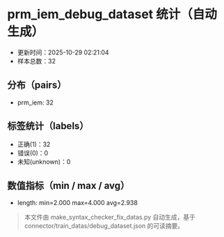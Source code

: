 # prm_iem_debug_dataset 统计（自动生成）

- 更新时间：2025-10-29 02:21:04
- 样本总数：32

## 分布（pairs）
- prm_iem: 32

## 标签统计（labels）
- 正确(1)：32
- 错误(0)：0
- 未知(unknown)：0

## 数值指标（min / max / avg）
- length: min=2.000 max=4.000 avg=2.938

> 本文件由 make_syntax_checker_fix_datas.py 自动生成，基于 connector/train_datas/debug_dataset.json 的可读摘要。